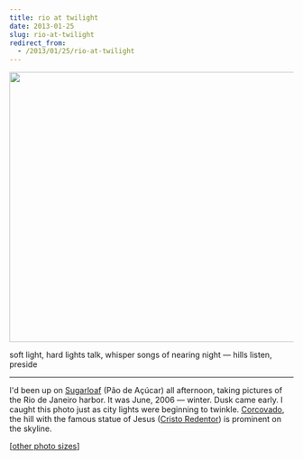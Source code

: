 ```yaml
---
title: rio at twilight
date: 2013-01-25
slug: rio-at-twilight
redirect_from:
  - /2013/01/25/rio-at-twilight
---
```


<a href="http://www.flickr.com/photos/daniel_hardman/1413166193/sizes/l"><img class="alignnone" alt="" src="https://farm2.staticflickr.com/1218/1413166193_f27e1b8c2b_z.jpg" width="640" height="479" /></a>
<p class="haiku">soft light, hard lights talk,
whisper songs of nearing night &mdash; 
hills listen, preside</p>

<hr />

I'd been up on <a href="http://en.wikipedia.org/wiki/Sugarloaf_Mountain_(Brazil)" target="_blank">Sugarloaf</a> (Pão de Açúcar) all afternoon, taking pictures of the Rio de Janeiro harbor. It was June, 2006 &mdash; winter. Dusk came early. I caught this photo just as city lights were beginning to twinkle. <a class="zem_slink" title="Corcovado" href="http://en.wikipedia.org/wiki/Corcovado" target="_blank" rel="wikipedia">Corcovado</a>, the hill with the famous statue of Jesus (<a href="http://en.wikipedia.org/wiki/Christ_the_Redeemer_(statue)" target="_blank">Cristo Redentor</a>) is prominent on the skyline.

[<a href="http://www.flickr.com/photos/daniel_hardman/1413166193/sizes/l" target="_blank">other photo sizes</a>]